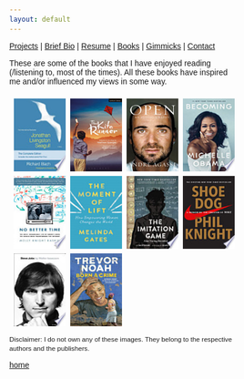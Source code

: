 ```yaml
---
layout: default
---
```

[Projects](./projects.html) | [Brief Bio](./bio.html) | [Resume](./resume.html) | [Books](./books.html) | [Gimmicks](https://www.behance.net/kvarada) | [Contact](./contacts.html)

<html>

<head>

<link rel="stylesheet" href="https://cdnjs.cloudflare.com/ajax/libs/font-awesome/4.7.0/css/font-awesome.min.css">

</head>

<style>
* {
  box-sizing: border-box;
}

body {
  margin: 0;
  font-family: Arial;
}

.header {
  text-align: center;
  padding: 32px;
}

.row {
  display: -ms-flexbox; /* IE10 */
  display: flex;
  -ms-flex-wrap: wrap; /* IE10 */
  flex-wrap: wrap;
  padding: 0 4px;
}

/* Create four equal columns that sits next to each other */
.column {
  -ms-flex: 25%; /* IE10 */
  flex: 25%;
  max-width: 25%;
  padding: 0 4px;
}

.column img {
  margin-top: 8px;
  vertical-align: middle;
  width: 100%;
}

/* Responsive layout - makes a two column-layout instead of four columns */
@media screen and (max-width: 800px) {
  .column {
    -ms-flex: 50%;
    flex: 50%;
    max-width: 50%;
  }
}

/* Responsive layout - makes the two columns stack on top of each other instead of next to each other */
@media screen and (max-width: 600px) {
  .column {
    -ms-flex: 100%;
    flex: 100%;
    max-width: 100%;
  }
}
</style>
<body>

<!-- Header -->
<p>These are some of the books that I have enjoyed reading (/listening to, most of the times). All these books have inspired me and/or influenced my views in some way. </p>

<!-- Photo Grid -->
<div class="row"> 
  <div class="column">
    <img src="/assets/img/jonathan_livingston_seagull_tile.jpeg" style="width:100px;height:128px;" title="Jonahan Livingston Seagull" alt="Jonathan Livingston Seagull">
    <img src="/assets/img/no_better_time_tile.jpeg" style="width:100px;height:128px;" title="No Better Time" alt="No Better Time">
    <img src="/assets/img/jobs_tile.jpeg" style="width:100px;height:128px;" title="Steve Jobs" alt="Steve Jobs">
   
  </div>
  <div class="column">
    <img src="/assets/img/kite_runner_tile.jpeg" style="width:100px;height:128px;" title="The Kite Runner" alt="The Kite Runner">
    <img src="/assets/img/moment_of_lift_tile.jpeg" style="width:100px;height:128px;" title="The Moment of Lift" alt="The Moment of Lift">
    <img src="/assets/img/born_a_crime_tile.jpeg" style="width:100px;height:128px;" title="Born A Crime" alt="Born A Crime">

  </div>  
  <div class="column">
    <img src="/assets/img/open_tile.jpeg" style="width:100px;height:128px;" title="Open" alt="Open">
    <img src="/assets/img/imitation_game_tile.jpeg" style="width:100px;height:128px;" title="The Imitation Game" alt="The Imitation Game">

  </div>
  <div class="column">
    <img src="/assets/img/becoming_tile.jpeg" style="width:100px;height:128px;" title="Becoming" alt="Becoming">
    <img src="/assets/img/shoe_dog_tile.jpeg" style="width:100px;height:128px;" title="Shoe Dog" alt="Shoe Dog">
    
  </div>
</div>

<p> <small> Disclaimer: I do not own any of these images. They belong to the respective authors and the publishers. </small> </p>
</body>

</html>

[home](./)